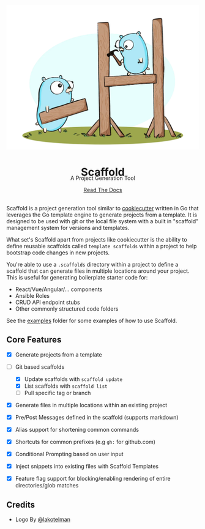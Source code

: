<div>
  <img src="/docs/docs/assets/imgs/scaffold-gopher.webp">
  <h1 align="center" style="margin-bottom: 0px;">
    Scaffold
  </h1>
  <p align="center" style="margin-top: -10px;">
    A Project Generation Tool
  </p>
  <div align="center">
    <a href="https://hay-kot.github.io/scaffold/">
      Read The Docs
    </a>
  </div>
</div>

<br />

Scaffold is a project generation tool similar to [cookiecutter](https://github.com/cookiecutter/cookiecutter) written in Go that leverages the Go template engine to generate projects from a template. It is designed to be used with git or the local file system with a built in "scaffold" management system for versions and templates.

What set's Scaffold apart from projects like cookiecutter is the ability to define reusable scaffolds called `template scaffolds` within a project to help bootstrap code changes in new projects.

You're able to use a `.scaffolds` directory within a project to define a scaffold that can generate files in multiple locations around your project. This is useful for generating boilerplate starter code for:

- React/Vue/Angular/... components
- Ansible Roles
- CRUD API endpoint stubs
- Other commonly structured code folders

See the [examples](https://github.com/hay-kot/scaffold/tree/main/.examples) folder for some examples of how to use Scaffold.

## Core Features

- [x] Generate projects from a template
- [ ] Git based scaffolds
    - [x] Update scaffolds with `scaffold update`
    - [x] List scaffolds with `scaffold list`
    - [ ] Pull specific tag or branch
- [x] Generate files in multiple locations within an existing project
- [x] Pre/Post Messages defined in the scaffold (supports markdown)
- [x] Alias support for shortening common commands
- [x] Shortcuts for common prefixes (e.g `gh:` for github.com)
- [x] Conditional Prompting based on user input
- [x] Inject snippets into existing files with Scaffold Templates
- [x] Feature flag support for blocking/enabling rendering of entire directories/glob matches


## Credits

- Logo By [@lakotelman](https://github.com/lakotelman)